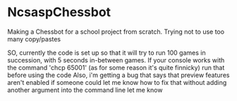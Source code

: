 # NcsaspChessbot
Making a Chessbot for a school project from scratch.
Trying not to use too many copy/pastes

SO, currently the code is set up so that it will try to run 100 games in succession, with 5 seconds in-between games. 
If your console works with the command 'chcp 65001' (as for some reason it's quite finnicky) run that before using the code
Also, i'm getting a bug that says that preview features aren't enabled if someone could let me know how to fix that without adding another argument into the command line let me know
